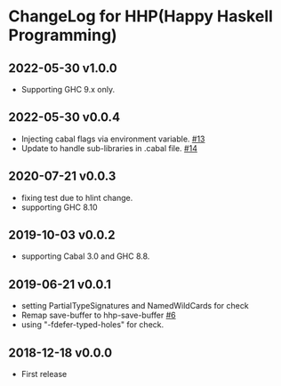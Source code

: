 # ChangeLog for HHP(Happy Haskell Programming)

## 2022-05-30 v1.0.0

- Supporting GHC 9.x only.

## 2022-05-30 v0.0.4

- Injecting cabal flags via environment variable. [#13](https://github.com/kazu-yamamoto/hhp/pull/13)
- Update to handle sub-libraries in .cabal file. [#14](https://github.com/kazu-yamamoto/hhp/pull/14)

## 2020-07-21 v0.0.3

- fixing test due to hlint change.
- supporting GHC 8.10

## 2019-10-03 v0.0.2

- supporting Cabal 3.0 and GHC 8.8.

## 2019-06-21 v0.0.1

- setting PartialTypeSignatures and NamedWildCards for check
- Remap save-buffer to hhp-save-buffer [#6](https://github.com/kazu-yamamoto/hhp/pull/6)
- using "-fdefer-typed-holes" for check.

## 2018-12-18 v0.0.0

- First release

